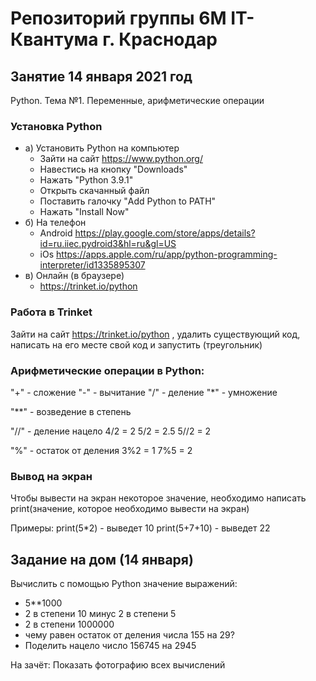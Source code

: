 # Репозиторий группы 6М IT-Квантума г. Краснодар
## Занятие 14 января 2021 год
Python. Тема №1. Переменные, арифметические операции

### Установка Python
- а) Установить Python на компьютер
    - Зайти на сайт https://www.python.org/ 
    - Навестись на кнопку "Downloads"
    - Нажать "Python 3.9.1"
    - Открыть скачанный файл
    - Поставить галочку "Add Python to PATH"
    - Нажать "Install Now"
- б) На телефон 
    - Android https://play.google.com/store/apps/details?id=ru.iiec.pydroid3&hl=ru&gl=US
    - iOs https://apps.apple.com/ru/app/python-programming-interpreter/id1335895307
- в) Онлайн (в браузере)
    - https://trinket.io/python

### Работа в Trinket
Зайти на сайт https://trinket.io/python , удалить существующий код, написать на его месте свой код и запустить (треугольник)

### Арифметические операции в Python:
"+" - сложение
"-" - вычитание
"/" - деление
"*" - умножение

"**" - возведение в степень

"//" - деление нацело
4/2 = 2
5/2 = 2.5
5//2 = 2

"%" - остаток от деления
3%2 = 1
7%5 = 2

### Вывод на экран 
Чтобы вывести на экран некоторое значение, необходимо написать print(значение, которое необходимо вывести на экран)

Примеры:
print(5*2) - выведет 10
print(5+7+10) - выведет 22


## Задание на дом (14 января)
Вычислить с помощью Python значение выражений:
- 5**1000
- 2 в степени 10 минус 2 в степени 5
- 2 в степени 1000000
- чему равен остаток от деления числа 155 на 29?
- Поделить нацело число 156745 на 2945

На зачёт: Показать фотографию всех вычислений
